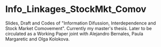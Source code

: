 # Info_Linkages_StockMkt_Comov
Slides, Draft and Codes of "Information Difussion, Interdependence and Stock Market Comovement". Currently my master's thesis. Later to be circulated as a Working Paper joint with Alejandro Bernales, Paula Margaretic and Olga Kolokova.
